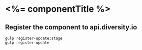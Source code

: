 <%= componentTitle %>
===================

## Register the component to api.diversity.io

    gulp register-update:stage
    gulp register-update
